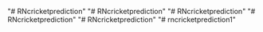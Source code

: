 "# RNcricketprediction" 
"# RNcricketprediction" 
"# RNcricketprediction" 
"# RNcricketprediction" 
"# RNcricketprediction" 
"# rncricketprediction1" 
